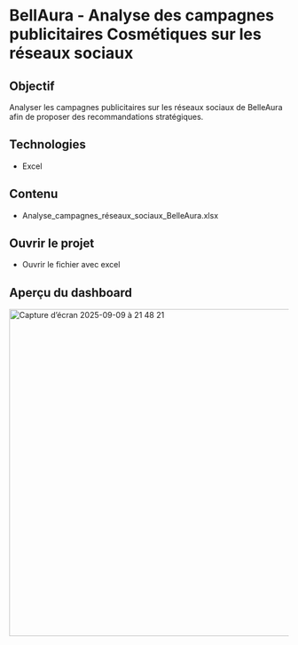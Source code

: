 # BellAura - Analyse des campagnes publicitaires Cosmétiques sur les réseaux sociaux

## Objectif
Analyser les campagnes publicitaires sur les réseaux sociaux de BelleAura afin de proposer des recommandations stratégiques.

## Technologies
- Excel

## Contenu
- Analyse_campagnes_réseaux_sociaux_BelleAura.xlsx

## Ouvrir le projet
- Ouvrir le fichier avec excel


## Aperçu du dashboard
<img width="1000" height="589" alt="Capture d’écran 2025-09-09 à 21 48 21" src="https://github.com/user-attachments/assets/d00aef82-523a-4dd0-ae41-97b74e853137" />
